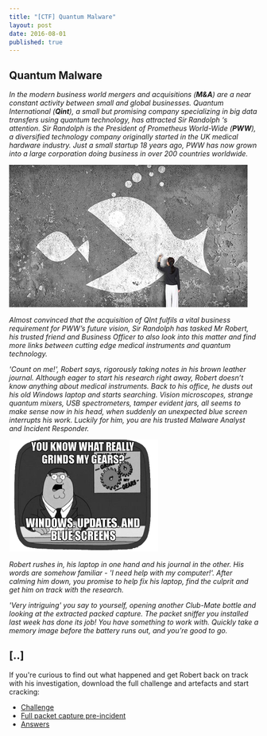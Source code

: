 ```yaml
---
title: "[CTF] Quantum Malware"
layout: post
date: 2016-08-01
published: true
---
```


## Quantum Malware

_In the modern business world mergers and acquisitions (**M&A**) are a near constant activity between small and global businesses. Quantum International (**Qint**), a small but promising company specializing in big data transfers using quantum technology, has attracted Sir Randolph ‘s attention. Sir Randolph is the President of Prometheus World-Wide (**PWW**), a diversified technology company originally started in the UK medical hardware industry. Just a small startup 18 years ago, PWW has now grown into a large corporation doing business in over 200 countries worldwide._

![M&A](/assets/CSC/ma.png)

_Almost convinced that the acquisition of QInt fulfils a vital business requirement for PWW’s future vision, Sir Randolph has tasked Mr Robert, his trusted friend and Business Officer to also look into this matter and find more links between cutting edge medical instruments and quantum technology._

_'Count on me!', Robert says, rigorously taking notes in his brown leather journal. Although eager to start his research right away, Robert doesn’t know anything about medical instruments. Back to his office, he dusts out his old Windows laptop and starts searching. Vision microscopes, strange quantum mixers, USB spectrometers, tamper evident jars, all seems to make sense now in his head, when suddenly an unexpected blue screen interrupts his work. Luckily for him, you are his trusted Malware Analyst and Incident Responder._

![Peter](/assets/CSC/quantum-mal.png)

_Robert rushes in, his laptop in one hand and his journal in the other. His words are somehow familiar - 'I need help with my computer!'. After calming him down, you promise to help fix his laptop, find the culprit and get him on track with the research._

_'Very intriguing' you say to yourself, opening another Club-Mate bottle and looking at the extracted packed capture. The packet sniffer you installed last week has done its job! You have something to work with. Quickly take a memory image before the battery runs out, and you’re good to go._


## [..]

If you're curious to find out what happened and get Robert back on track with his investigation, download the full challenge and artefacts and start cracking:

* [Challenge](/assets/CSC/Challenge.pdf)
* [Full packet capture pre-incident](/assets/CSC/traffic-01-08-16.pcapng.gz)
* [Answers](/assets/CSC/Answers.pdf)
